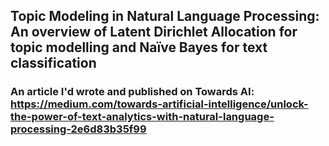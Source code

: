 ## Topic Modeling in Natural Language Processing: An overview of Latent Dirichlet Allocation for topic modelling and Naïve Bayes for text classification

### An article I'd wrote and published on Towards AI: https://medium.com/towards-artificial-intelligence/unlock-the-power-of-text-analytics-with-natural-language-processing-2e6d83b35f99
